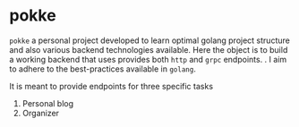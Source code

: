 # pokke 

``pokke`` a personal project developed to learn  optimal golang project structure and also various backend technologies
available. Here the object is to build a working backend that uses provides both `http` and `grpc` endpoints.
. I aim to adhere to the best-practices available in `golang`.  

It is meant to provide endpoints for three specific tasks
1. Personal blog 
2. Organizer
